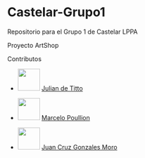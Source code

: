 # Castelar-Grupo1
Repositorio para el Grupo 1 de Castelar LPPA

Proyecto ArtShop


Contributos
  - <img src="https://avatars0.githubusercontent.com/u/55814774?s=400&v=4" width="50"/> [Julian de Titto](mailto:julianeloy.detitto@alumnos.uai.edu.ar)


  - <img src="https://avatars0.githubusercontent.com/u/55814774?s=400&v=4" width="50"/> [Marcelo Poullion](mailto:marcelo.poullion@alumnos.uai.edu.ar)

  - <img src="https://avatars0.githubusercontent.com/u/55814774?s=400&v=4" width="50"/> [Juan Cruz Gonzales Moro](mailto:juancruz.gonzalesmoro@alumnos.uai.edu.ar)
